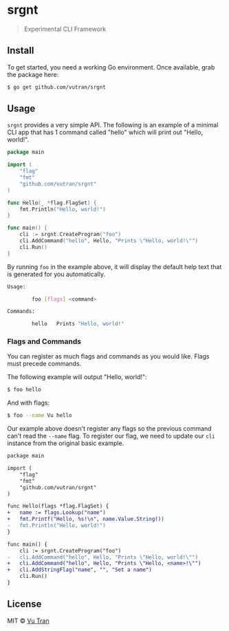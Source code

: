 # srgnt

> Experimental CLI Framework

## Install

To get started, you need a working Go environment. Once available, grab the package here:

```bash
$ go get github.com/vutran/srgnt
```

## Usage

`srgnt` provides a very simple API. The following is an example of a minimal CLI app that has 1 command called "hello" which will print out "Hello, world!".

```go
package main

import (
    "flag"
    "fmt"
    "github.com/vutran/srgnt"
)

func Hello(_ *flag.FlagSet) {
    fmt.Println("Hello, world!")
}

func main() {
    cli := srgnt.CreateProgram("foo")
    cli.AddCommand("hello", Hello, "Prints \"Hello, world!\"")
    cli.Run()
}
```

By running `foo` in the example above, it will display the default help text that is generated for you automatically.

```bash
Usage:

        foo [flags] <command>

Commands:

        hello   Prints "Hello, world!"
```

### Flags and Commands

You can register as much flags and commands as you would like. Flags must precede commands.

The following example will output "Hello, world!":

```bash
$ foo hello
```

And with flags:

```bash
$ foo --name Vu hello
```

Our example above doesn't register any flags so the previous command can't read the `--name` flag. To register our flag, we need to update our `cli` instance from the original basic example.

```diff
package main

import (
    "flag"
    "fmt"
    "github.com/vutran/srgnt"
)

func Hello(flags *flag.FlagSet) {
+   name := flags.Lookup("name")
+   fmt.Printf("Hello, %s!\n", name.Value.String())
-   fmt.Println("Hello, world!")
}

func main() {
    cli := srgnt.CreateProgram("foo")
-   cli.AddCommand("hello", Hello, "Prints \"Hello, world!\"")
+   cli.AddCommand("hello", Hello, "Prints \"Hello, <name>!\"")
+   cli.AddStringFlag("name", "", "Set a name")
    cli.Run()
}
```

## License

MIT © [Vu Tran](https://github.com/vutran/srgnt)

